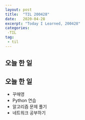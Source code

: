```yaml
---
layout: post
title:  "TIL 200428"
date:   2020-04-28
excerpt: "Today I Learned, 200428"
categories: 
 -TIL
tag:
 - til
---
```

## 오늘 한 일

## 오늘 한 일

* 꾸매영
* Python 연습
* 알고리즘 문제 풀기
* 네트워크 공부하기
